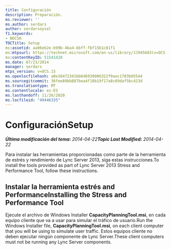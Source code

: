 ```yaml
---
title: Configuración
description: Preparación.
ms.reviewer: ''
ms.author: serdars
author: serdarsoysal
f1.keywords:
- NOCSH
TOCTitle: Setup
ms:assetid: aa06eb2e-b99b-4ba4-bbff-fbf15b1c81f1
ms:mtpsurl: https://technet.microsoft.com/en-us/library/JJ945603(v=OCS.15)
ms:contentKeyID: 51541428
ms.date: 07/23/2014
manager: serdars
mtps_version: v=OCS.15
ms.openlocfilehash: a0e10472341bb6d6939806322f9aec1703b05544
ms.sourcegitcommit: 36fee89bb887bea4f18b19f17a8c69daf5bc423d
ms.translationtype: MT
ms.contentlocale: es-ES
ms.lasthandoff: 11/26/2020
ms.locfileid: "49446335"
---
```

# <a name="setup"></a><span data-ttu-id="3f810-103">Configuración</span><span class="sxs-lookup"><span data-stu-id="3f810-103">Setup</span></span>

<div data-xmlns="http://www.w3.org/1999/xhtml">

<div class="topic" data-xmlns="http://www.w3.org/1999/xhtml" data-msxsl="urn:schemas-microsoft-com:xslt" data-cs="https://msdn.microsoft.com/">

<div data-asp="https://msdn2.microsoft.com/asp">



</div>

<div id="mainSection">

<div id="mainBody"><span data-ttu-id="3f810-104">

<span> </span></span><span class="sxs-lookup"><span data-stu-id="3f810-104">

<span> </span></span></span>

<span data-ttu-id="3f810-105">_**Última modificación del tema:** 2014-04-22_</span><span class="sxs-lookup"><span data-stu-id="3f810-105">_**Topic Last Modified:** 2014-04-22_</span></span>

<span data-ttu-id="3f810-106">Para instalar las herramientas proporcionadas como parte de la herramienta de estrés y rendimiento de Lync Server 2013, siga estas instrucciones.</span><span class="sxs-lookup"><span data-stu-id="3f810-106">To install the tools provided as part of Lync Server 2013 Stress and Performance Tool, follow these instructions.</span></span>

<div>

## <a name="installing-the-stress-and-performance-tool"></a><span data-ttu-id="3f810-107">Instalar la herramienta estrés and Performance</span><span class="sxs-lookup"><span data-stu-id="3f810-107">Installing the Stress and Performance Tool</span></span>

<span data-ttu-id="3f810-108">Ejecute el archivo de Windows Installer **CapacityPlanningTool.msi**, en cada equipo cliente que va a usar para simular el tráfico de usuario.</span><span class="sxs-lookup"><span data-stu-id="3f810-108">Run the Windows Installer file, **CapacityPlanningTool.msi**, on each client computer that you will be using to simulate user traffic.</span></span> <span data-ttu-id="3f810-109">Estos equipos cliente no deben ejecutar ningún componente de Lync Server.</span><span class="sxs-lookup"><span data-stu-id="3f810-109">These client computers must not be running any Lync Server components.</span></span>

<span data-ttu-id="3f810-110"></div>

</div>

<span> </span>

</div>

</div>

</span><span class="sxs-lookup"><span data-stu-id="3f810-110"></div>

</div>

<span> </span>

</div>

</div>

</span></span></div>

